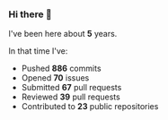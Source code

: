 ### Hi there 👋

I've been here about **5** years.

In that time I've:

- Pushed **886** commits
- Opened **70** issues
- Submitted **67** pull requests
- Reviewed **39** pull requests
- Contributed to **23** public repositories
